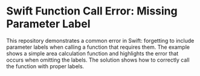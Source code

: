 # Swift Function Call Error: Missing Parameter Label

This repository demonstrates a common error in Swift: forgetting to include parameter labels when calling a function that requires them.  The example shows a simple area calculation function and highlights the error that occurs when omitting the labels.  The solution shows how to correctly call the function with proper labels.